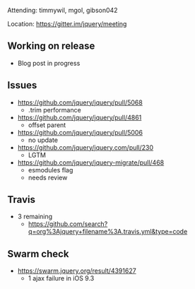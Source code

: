 Attending: timmywil, mgol, gibson042

Location: https://gitter.im/jquery/meeting

## Working on release
* Blog post in progress

## Issues
* https://github.com/jquery/jquery/pull/5068
	- .trim performance
* https://github.com/jquery/jquery/pull/4861
	- offset parent
* https://github.com/jquery/jquery/pull/5006
	- no update
* https://github.com/jquery/jquery.com/pull/230
	- LGTM
* https://github.com/jquery/jquery-migrate/pull/468 
	- esmodules flag
	- needs review

## Travis
* 3 remaining
	- https://github.com/search?q=org%3Ajquery+filename%3A.travis.yml&type=code 

## Swarm check
* https://swarm.jquery.org/result/4391627 
	- 1 ajax failure in iOS 9.3
